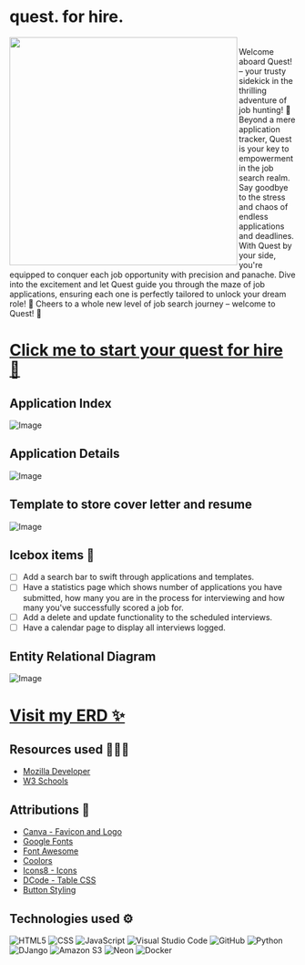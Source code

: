 # quest. for hire.

<img align="left" width="400" height="400" src="https://i.imgur.com/L3zNmfz.png">
<br>
Welcome aboard Quest! – your trusty sidekick in the thrilling adventure of job hunting! 🚀 Beyond a mere application tracker, Quest is your key to empowerment in the job search realm. Say goodbye to the stress and chaos of endless applications and deadlines. With Quest by your side, you're equipped to conquer each job opportunity with precision and panache. Dive into the excitement and let Quest guide you through the maze of job applications, ensuring each one is perfectly tailored to unlock your dream role! 🌟 Cheers to a whole new level of job search journey – welcome to Quest! 🎉


# [Click me to start your quest for hire 🌟](https://leet-code-buddy.fly.dev/)

## Application Index 
![Image](https://i.imgur.com/9Gf6LeR.png)

## Application Details
![Image](https://i.imgur.com/1iJeNsM.png)

## Template to store cover letter and resume
![Image](https://i.imgur.com/XgAJb1V.png)


## Icebox items 🧊
- [ ] Add a search bar to swift through applications and templates.
- [ ] Have a statistics page which shows number of applications you have submitted, how many you are in the process for interviewing and how many you've successfully scored a job for.
- [ ] Add a delete and update functionality to the scheduled interviews.
- [ ] Have a calendar page to display all interviews logged.

## Entity Relational Diagram
![Image](https://i.imgur.com/U5sjlAY.png)
# [Visit my ERD ✨](https://whimsical.com/jobtracker-3uz6gVntBdN89Kkx3KbJEn)

## Resources used 👩🏽‍💻
- [Mozilla Developer](https://developer.mozilla.org/en-US/)
- [W3 Schools](https://www.w3schools.com/css/css_table.asp)

## Attributions 🛟
- [Canva - Favicon and Logo](https://www.canva.com/)
- [Google Fonts](https://fonts.google.com/)
- [Font Awesome](https://fontawesome.com/)
- [Coolors](https://coolors.co/palettes/trending)
- [Icons8 - Icons](https://icons8.com/icon/set/create/group-ui)
- [DCode - Table CSS](https://www.youtube.com/watch?v=biI9OFH6Nmg)
- [Button Styling](https://getcssscan.com/css-buttons-examples)

## Technologies used ⚙️
![HTML5](https://img.shields.io/badge/html5-%23E34F26.svg?style=for-the-badge&logo=html5&logoColor=white)
![CSS](https://img.shields.io/badge/CSS-239120?&style=for-the-badge&logo=css3&logoColor=white)
![JavaScript](https://img.shields.io/badge/javascript-%23323330.svg?style=for-the-badge&logo=javascript&logoColor=%23F7DF1E)
![Visual Studio Code](https://img.shields.io/badge/Visual%20Studio%20Code-0078d7.svg?style=for-the-badge&logo=visual-studio-code&logoColor=white)
![GitHub](https://img.shields.io/badge/GitHub-100000?style=for-the-badge&logo=github&logoColor=white)
![Python](https://img.shields.io/badge/Python-3776AB?style=for-the-badge&logo=python&logoColor=white)
![DJango](https://img.shields.io/badge/Django-092E20?style=for-the-badge&logo=django&logoColor=white)
![Amazon S3](https://img.shields.io/badge/Amazon_AWS-FF9900?style=for-the-badge&logo=amazonaws&logoColor=white)
![Neon](https://img.shields.io/badge/PostgreSQL-316192?style=for-the-badge&logo=postgresql&logoColor=white)
![Docker](https://img.shields.io/badge/docker-%230db7ed.svg?style=for-the-badge&logo=docker&logoColor=white)